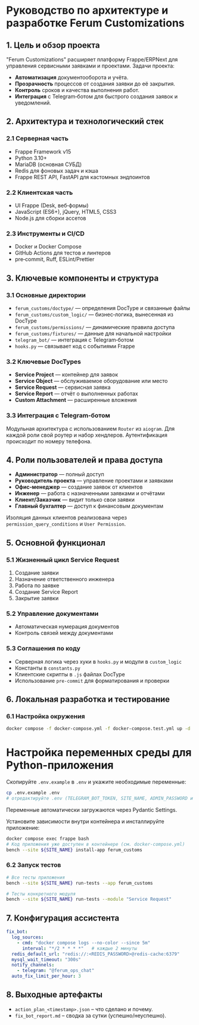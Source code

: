 # Руководство по архитектуре и разработке Ferum Customizations

## 1. Цель и обзор проекта

"Ferum Customizations" расширяет платформу Frappe/ERPNext для управления сервисными заявками и проектами. Задачи проекта:

- **Автоматизация** документооборота и учёта.
- **Прозрачность** процессов от создания заявки до её закрытия.
- **Контроль** сроков и качества выполнения работ.
- **Интеграция** с Telegram‑ботом для быстрого создания заявок и уведомлений.

## 2. Архитектура и технологический стек

### 2.1 Серверная часть

- Frappe Framework v15
- Python 3.10+
- MariaDB (основная СУБД)
- Redis для фоновых задач и кэша
- Frappe REST API, FastAPI для кастомных эндпоинтов

### 2.2 Клиентская часть

- UI Frappe (Desk, веб‑формы)
- JavaScript (ES6+), jQuery, HTML5, CSS3
- Node.js для сборки ассетов

### 2.3 Инструменты и CI/CD

- Docker и Docker Compose
- GitHub Actions для тестов и линтеров
- pre‑commit, Ruff, ESLint/Prettier

## 3. Ключевые компоненты и структура

### 3.1 Основные директории

- `ferum_customs/doctype/` — определения DocType и связанные файлы
- `ferum_customs/custom_logic/` — бизнес‑логика, вынесенная из DocType
- `ferum_customs/permissions/` — динамические правила доступа
- `ferum_customs/fixtures/` — данные для начальной настройки
- `telegram_bot/` — интеграция с Telegram‑ботом
- `hooks.py` — связывает код с событиями Frappe

### 3.2 Ключевые DocTypes

- **Service Project** — контейнер для заявок
- **Service Object** — обслуживаемое оборудование или место
- **Service Request** — сервисная заявка
- **Service Report** — отчёт о выполненных работах
- **Custom Attachment** — расширенные вложения

### 3.3 Интеграция с Telegram‑ботом

Модульная архитектура с использованием `Router` из `aiogram`. Для каждой роли свой роутер и набор хендлеров. Аутентификация происходит по номеру телефона.

## 4. Роли пользователей и права доступа

- **Администратор** — полный доступ
- **Руководитель проекта** — управление проектами и заявками
- **Офис‑менеджер** — создание заявок от клиентов
- **Инженер** — работа с назначенными заявками и отчётами
- **Клиент/Заказчик** — видит только свои заявки
- **Главный бухгалтер** — доступ к финансовым документам

Изоляция данных клиентов реализована через `permission_query_conditions` и `User Permission`.

## 5. Основной функционал

### 5.1 Жизненный цикл Service Request

1. Создание заявки
2. Назначение ответственного инженера
3. Работа по заявке
4. Создание Service Report
5. Закрытие заявки

### 5.2 Управление документами

- Автоматическая нумерация документов
- Контроль связей между документами

### 5.3 Соглашения по коду

- Серверная логика через хуки в `hooks.py` и модули в `custom_logic`
- Константы в `constants.py`
- Клиентские скрипты в `.js` файлах DocType
- Использование `pre-commit` для форматирования и проверки

## 6. Локальная разработка и тестирование

### 6.1 Настройка окружения

```bash
docker compose -f docker-compose.yml -f docker-compose.test.yml up -d
```

# Настройка переменных среды для Python-приложения
Скопируйте `.env.example` в `.env` и укажите необходимые переменные:

```bash
cp .env.example .env
# отредактируйте .env (TELEGRAM_BOT_TOKEN, SITE_NAME, ADMIN_PASSWORD и т.д.)
```

Переменные автоматически загружаются через Pydantic Settings.

Установите зависимости внутри контейнера и инсталлируйте приложение:

```bash
docker compose exec frappe bash
# Код приложения уже доступен в контейнере (см. docker-compose.yml)
bench --site ${SITE_NAME} install-app ferum_customs
```

### 6.2 Запуск тестов

```bash
# Все тесты приложения
bench --site ${SITE_NAME} run-tests --app ferum_customs

# Тесты конкретного модуля
bench --site ${SITE_NAME} run-tests --module "Service Request"
```

## 7. Конфигурация ассистента

```yaml
fix_bot:
  log_sources:
    - cmd: "docker compose logs --no-color --since 5m"
      interval: "*/2 * * * *"   # каждые 2 минуты
  redis_default_url: "redis://:<REDIS_PASSWORD>@redis-cache:6379"
  mysql_wait_timeout: "300s"
  notify_channels:
    - telegram: "@ferum_ops_chat"
  auto_fix_limit_per_hour: 3
```

## 8. Выходные артефакты

- `action_plan_<timestamp>.json` – что сделано и почему.
- `fix_bot_report.md` – сводка за сутки (успешно/неуспешно).
